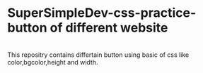 # SuperSimpleDev-css-practice-button of different website
<br>
This repositry contains differtain button using basic of css like color,bgcolor,height and width.

